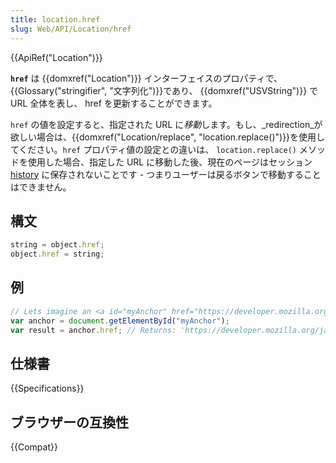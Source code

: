 ```yaml
---
title: location.href
slug: Web/API/Location/href
---
```


{{ApiRef("Location")}}

**`href`** は {{domxref("Location")}} インターフェイスのプロパティで、{{Glossary("stringifier", "文字列化")}}であり、 {{domxref("USVString")}} で URL 全体を表し、 href を更新することができます。

`href` の値を設定すると、指定された URL に*移動*します。もし、_redirection_が欲しい場合は、{{domxref("Location/replace", "location.replace()")}}を使用してください。`href` プロパティ値の設定との違いは、 `location.replace()` メソッドを使用した場合、指定した URL に移動した後、現在のページはセッション [history](/ja/docs/Web/API/History_API) に保存されないことです - つまりユーザーは戻るボタンで移動することはできません。

## 構文

```js
string = object.href;
object.href = string;
```

## 例

```js
// Lets imagine an <a id="myAnchor" href="https://developer.mozilla.org/ja/Location/href"> element is in the document
var anchor = document.getElementById("myAnchor");
var result = anchor.href; // Returns: 'https://developer.mozilla.org/ja/Location/href'
```

## 仕様書

{{Specifications}}

## ブラウザーの互換性

{{Compat}}
